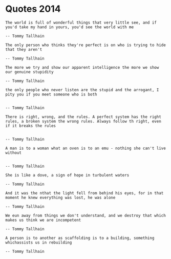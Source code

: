 # Quotes 2014




```{epigraph}
The world is full of wonderful things that very little see, and if you'd take my hand in yours, you'd see the world with me

-- Tommy Tallhain
```





```{epigraph}
The only person who thinks they're perfect is on who is trying to hide that they aren't

-- Tommy Tallhain
```



```{epigraph}
The more we try and show our apparent intelligence the more we show our genuine stupidity

-- Tommy Tallhain
```



```{epigraph}
the only people who never listen are the stupid and the arrogant, I pity you if you meet someone who is both


-- Tommy Tallhain
```




```{epigraph}
There is right, wrong, and the rules. A perfect system has the right rules, a broken system the wrong rules. Always follow th right, even if it breaks the rules


-- Tommy Tallhain
```



```{epigraph}
A man is to a woman what an oven is to an emu - nothing she can't live without


-- Tommy Tallhain
```


```{epigraph}
She is like a dove, a sign of hope in turbulent waters

-- Tommy Tallhain
```


```{epigraph}
And it was the nthat the light fell from behind his eyes, for in that moment he knew everything was lost, he was alone

-- Tommy Tallhain
```








```{epigraph}
We eun away from things we don't understand, and we destroy that which makes us think we are incompetent

-- Tommy Tallhain
```

```{epigraph}
A person is to another as scaffolding is to a building, something whichassists us in rebuilding

-- Tommy Tallhain
```


